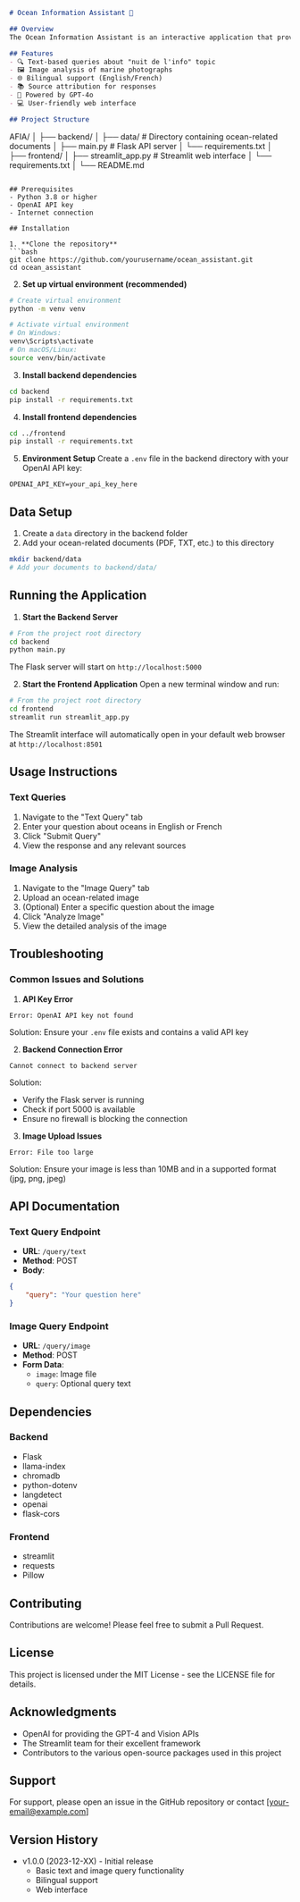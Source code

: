 ```markdown
# Ocean Information Assistant 🌊

## Overview
The Ocean Information Assistant is an interactive application that provides information about oceans, marine life, and marine conservation through both text-based queries and image analysis. It supports bilingual interactions (English and French) and uses advanced AI models to provide accurate and relevant information.

## Features
- 🔍 Text-based queries about "nuit de l'info" topic
- 🖼️ Image analysis of marine photographs
- 🌐 Bilingual support (English/French)
- 📚 Source attribution for responses
- 🤖 Powered by GPT-4o
- 💻 User-friendly web interface

## Project Structure
```
AFIA/
│
├── backend/
│   ├── data/           # Directory containing ocean-related documents
│   ├── main.py        # Flask API server
│   └── requirements.txt
│
├── frontend/
│   ├── streamlit_app.py    # Streamlit web interface
│   └── requirements.txt
│
└── README.md
```

## Prerequisites
- Python 3.8 or higher
- OpenAI API key
- Internet connection

## Installation

1. **Clone the repository**
```bash
git clone https://github.com/yourusername/ocean_assistant.git
cd ocean_assistant
```

2. **Set up virtual environment (recommended)**
```bash
# Create virtual environment
python -m venv venv

# Activate virtual environment
# On Windows:
venv\Scripts\activate
# On macOS/Linux:
source venv/bin/activate
```

3. **Install backend dependencies**
```bash
cd backend
pip install -r requirements.txt
```

4. **Install frontend dependencies**
```bash
cd ../frontend
pip install -r requirements.txt
```

5. **Environment Setup**
Create a `.env` file in the backend directory with your OpenAI API key:
```
OPENAI_API_KEY=your_api_key_here
```

## Data Setup
1. Create a `data` directory in the backend folder
2. Add your ocean-related documents (PDF, TXT, etc.) to this directory
```bash
mkdir backend/data
# Add your documents to backend/data/
```

## Running the Application

1. **Start the Backend Server**
```bash
# From the project root directory
cd backend
python main.py
```
The Flask server will start on `http://localhost:5000`

2. **Start the Frontend Application**
Open a new terminal window and run:
```bash
# From the project root directory
cd frontend
streamlit run streamlit_app.py
```
The Streamlit interface will automatically open in your default web browser at `http://localhost:8501`

## Usage Instructions

### Text Queries
1. Navigate to the "Text Query" tab
2. Enter your question about oceans in English or French
3. Click "Submit Query"
4. View the response and any relevant sources

### Image Analysis
1. Navigate to the "Image Query" tab
2. Upload an ocean-related image
3. (Optional) Enter a specific question about the image
4. Click "Analyze Image"
5. View the detailed analysis of the image

## Troubleshooting

### Common Issues and Solutions

1. **API Key Error**
```
Error: OpenAI API key not found
```
Solution: Ensure your `.env` file exists and contains a valid API key

2. **Backend Connection Error**
```
Cannot connect to backend server
```
Solution: 
- Verify the Flask server is running
- Check if port 5000 is available
- Ensure no firewall is blocking the connection

3. **Image Upload Issues**
```
Error: File too large
```
Solution: Ensure your image is less than 10MB and in a supported format (jpg, png, jpeg)

## API Documentation

### Text Query Endpoint
- **URL**: `/query/text`
- **Method**: POST
- **Body**:
```json
{
    "query": "Your question here"
}
```

### Image Query Endpoint
- **URL**: `/query/image`
- **Method**: POST
- **Form Data**:
  - `image`: Image file
  - `query`: Optional query text

## Dependencies

### Backend
- Flask
- llama-index
- chromadb
- python-dotenv
- langdetect
- openai
- flask-cors

### Frontend
- streamlit
- requests
- Pillow

## Contributing
Contributions are welcome! Please feel free to submit a Pull Request.

## License
This project is licensed under the MIT License - see the LICENSE file for details.

## Acknowledgments
- OpenAI for providing the GPT-4 and Vision APIs
- The Streamlit team for their excellent framework
- Contributors to the various open-source packages used in this project

## Support
For support, please open an issue in the GitHub repository or contact [your-email@example.com]

## Version History
- v1.0.0 (2023-12-XX) - Initial release
  - Basic text and image query functionality
  - Bilingual support
  - Web interface
```
